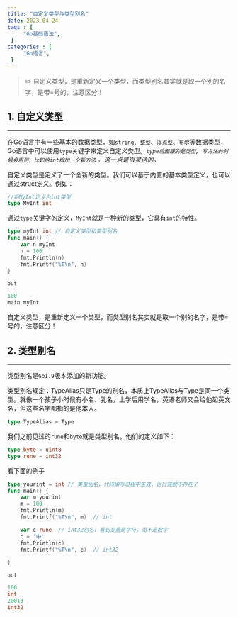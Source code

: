 ```yaml
---
title: "自定义类型与类型别名"
date: 2023-04-24
tags : [                                    
     "Go基础语法",
 ]
categories : [                              
     "Go语言",
 ]
---
```


>✏️ 自定义类型，是重新定义一个类型，而类型别名其实就是取一个别的名字，是带=号的，注意区分！

## 1. 自定义类型

---

在Go语言中有一些基本的数据类型，如`string`、`整型`、`浮点型`、`布尔`等数据类型， Go语言中可以使用`type`关键字来定义自定义类型。_`type后面跟的是类型, 写方法的时候会用到，比如给int增加一个新方法` 。这一点是很灵活的。_

自定义类型是定义了一个全新的类型。我们可以基于内置的基本类型定义，也可以通过struct定义。例如：

```go
//将MyInt定义为int类型
type MyInt int
```

通过`type`关键字的定义，`MyInt`就是一种新的类型，它具有`int`的特性。

```go
type myInt int // 自定义类型和类型别名
func main() {
	var n myInt
	n = 100
	fmt.Println(n)
	fmt.Printf("%T\n", n)
}
```

`out`

```go
100
main.myInt
```

自定义类型，是重新定义一个类型，而类型别名其实就是取一个别的名字，是带=号的，注意区分！

## 2. 类型别名

---

类型别名是`Go1.9`版本添加的新功能。

类型别名规定：TypeAlias只是Type的别名，本质上TypeAlias与Type是同一个类型。就像一个孩子小时候有小名、乳名，上学后用学名，英语老师又会给他起英文名，但这些名字都指的是他本人。

```go
type TypeAlias = Type
```

我们之前见过的`rune`和`byte`就是类型别名，他们的定义如下：

```go
type byte = uint8
type rune = int32
```

看下面的例子

```go
type yourint = int // 类型别名，代码编写过程中生效，运行完就不存在了
func main() {
	var m yourint
	m = 100
	fmt.Println(m)
	fmt.Printf("%T\n", m)  // int

	var c rune  // int32别名，看到变量是字符，而不是数字
	c = '中'
	fmt.Println(c)
	fmt.Printf("%T\n", c)  // int32

}
```

`out`

```go
100
int   
20013 
int32
```